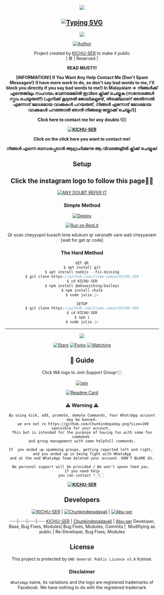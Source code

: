 <div align="center">
  <p align="center">
<img src=https://i.imgur.com/U5vuiAB.png>
</p>

## [![Typing SVG](https://readme-typing-svg.herokuapp.com?font=Rockstar-ExtraBold&color=7500D1&lines=WELCOME+TO+KICHU-SER+WA+BOT+REPO;CREATED+BY+KICHU+SER;THIS+IS+A+PRIVATE+AND+PUBLIC+BOT;WITH+MORE+FEATURES)](https://git.io/typing-svg)

 </a>
</p>

<div align="center">
  <p align="center">
<img src=https://i.imgur.com/2V88P25.jpeg>
</p>

  <p align="center">
<a href="https:"><img title="Author" src="https://img.shields.io/badge/Author--Itsmesoman/KICHU-SER?color=blue&style=for-the-badge&logo=whatsapp"></a>
</p>
</div>
<p align="center">
Project created by <a href="https://github.com/Itsme-soman">KICHU-SER</a> to make it public
    <br>
       | © |
        Reserved |
    <br> 
</p>

**READ MUST!!!**

**[INFORMATION!]
If You Want Any Help Contact Me (Don't Spam Messages!) (I have more work to do, so don't say bad words to me, I'll block you directly if you say bad words to me!)
In Malayalam ⇒ നിങ്ങൾക്ക് എന്തെങ്കിലും സഹായം വേണമെങ്കിൽ  ഇവിടെ ക്ലിക്ക് ചെയ്യുക (സന്ദേശങ്ങൾ സ്പാം ചെയ്യരുത്!) (എനിക്ക് കൂടുതൽ ജോലികളുണ്ട്, തിരക്കിലാണ് അതിനാൽ എന്നോട് മോശമായ വാക്കുകൾ പറയരുത്, നിങ്ങൾ എന്നോട് മോശമായ വാക്കുകൾ പറഞ്ഞാൽ ഞാൻ നിങ്ങളെ ബ്ലോക്ക് ചെയ്യും!)]**

**Click here to contact me for any doubts 👇🏼**

**[![KICHU-SER](https://i.imgur.com/0aD122X.png)](http://wa.me/17624757852?text=*_Alo%20Kichu%20Vro%20I%20Need%20Ur%20Help%20Vro%20U%20Can%20Help%20Me?🌈%20Vro%20I'm%20Waiting%20For%20Ur%20Reply😴💞_*)**

**Click on the click here you want to contact me!**

**നിങ്ങൾ എന്നെ ബന്ധപ്പെടാൻ ആഗ്രഹിക്കുന്നു ആ വിവരങ്ങളിൽ ക്ലിക്ക് ചെയ്യുക!**

## Setup
<div align="center"> 


## Click the instagram logo to follow this page👀✨

 [![ANY DOUBT REFER IT](https://i.imgur.com/cOevAnk.png)](https://instagram.com/kichu_nrd?utm_medium=copy_link)

  ### Simple Method
  
[![Deploy](https://www.herokucdn.com/deploy/button.svg)](https://heroku.com/deploy?template=https://github.com/Itsme-soman/KICHU-SER.git)



  
[![Run on Repl.it](https://repl.it/badge/github/quiec/whatsAlfa)](https://replit.com/@Itsme-soman/KichuSer?v=1)

Qr scan cheyyupol kurach time edukum qr varunath vare wait cheyyanam  [wait for get qr code]
  
### The Hard Method
```js
GET QR
$ apt install git
$ apt install nodejs --fix-missing
$ git clone https://github.com/Itsme-soman/KICHU-SER
$ cd KICHU-SER
$ npm install @adiwajshing/baileys
$ npm install chalk
$ node julie.js
```
      
```js
SETUP
$ git clone https://github.com/Itsme-soman/KICHU-SER
$ cd KICHU-SER
$ npm i
$ node julie.js
```

----

  <p align="center">
  <a href="https://github.com/Itsme-soman/KICHU-SER">
    
<a href="https://github.com/Itsme-soman/followers">
<img src="https://img.shields.io/github/repo-size/cyberchekuthan/Kaztroserv1_v2?color=green&label=Repo%20total%20size&style=plastic">
<p align="center">
<a href="https://github.com/Itsme-soman/followers"
<img title="Followers" src="https://img.shields.io/github/followers/Aj-fx?color=blue&style=flat-square"></a>
<a href="https://github.com/Itsme-soman/KICHU-SER/stargazers/"><img title="Stars" src="https://img.shields.io/github/stars/Itsme-soman/KICHU-SER?color=blue&style=flat-square"></a>
<a href="https://github.com/Itsme-soman/KICHU-SER/network/members"><img title="Forks" src="https://img.shields.io/github/forks/Itsme-soman/KICHU-SER?color=blue&style=flat-square"></a>
<a href="https://github.com/Itsme-soman/KICHU-SER/watchers"><img title="Watching" src="https://img.shields.io/github/watchers/Itsme-soman/KICHU-SER?label=Watchers&color=blue&style=flat-square"></a>
</p>

## 📢 Guide
Click WA logo to Join Support Group👇🏼
    <br>
<br>
  [![join](https://i.imgur.com/21zMdKL.png)](https://chat.whatsapp.com/JnHetBYTBdb6Km2vNC12X3)
  <div align="center">
       
  [![Readme Card](https://github-readme-stats.vercel.app/api/pin/?username=Itsme-soman&repo=KICHU-SER&theme=nightowl)](https://github.com/Itsme-soman/KICHU-SER)
  </div>
    
### ⚠ Warning ⚠

```
By using kick, add, promote, demote Commands, Your WhatsApp account may be banned.
 we are not re https://github.com/Chunkindepaday.png?size=100 sponsible for your account, 
This bot is intended for the purpose of having fun with some fun commands 
and group management with some helpfull commands.

If  you ended up spamming groups, getting reported left and right, 
and you ended up in being fight with WhatsApp
and at the end WhatsApp Team deleted your account. DON'T BLAME US.

No personal support will be provided / We won't spoon feed you. 
If you need help
you can contact 👇🏻👇🏻 
```
**[![KICHU-SER](https://i.imgur.com/8c02mRI.png)](http://wa.me/918714183251?text=*_Hi%20kichu%20ser❤️✨_*)**

## Developers
  <div align="center">
    
  [![KICHU-SER](https://github.com/Itsme-soman.png?size=100)](https://github.com/Itsme-soman) | [![Chunkindepadayali](https://github.com/Chunkindepadayali.png?size=100)](https://github.com/Chunkindepadayali) | [![Abu-ser](https://github.com/Ajx-Abu.png?size=100)](https://github.com/Ajx-Abu) 

----|----|----|----
[KICHU-SER](https://github.com/Itsme-soman) | [Chunkindepadayali](https://github.com/Chunkindepadayali) | [Abu-ser](https://github.com/Ajx-Abu)
Developer, Base, Bug Fixes, Modules| Bug Fixes, Modules, Commits |  Modifiying  as   public | Re-Developer, Bug Fixes, Modules 
  </div>
    


## License
This project is protected by `GNU General Public Licence v3.0` license.

### Disclaimer
`WhatsApp` name, its variations and the logo are registered trademarks of Facebook. We have nothing to do with the registered trademark
